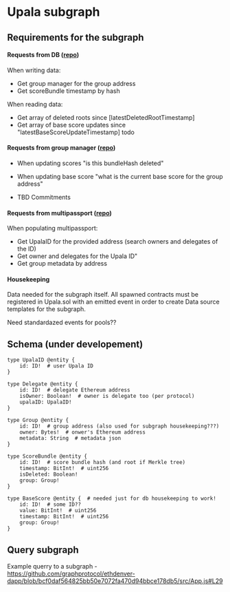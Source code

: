 # Upala subgraph

## Requirements for the subgraph

#### Requests from DB ([repo](https://github.com/upala-digital-identity/db))

When writing data:
- Get group manager for the group address
- Get scoreBundle timestamp by hash

When reading data:
- Get array of deleted roots since [latestDeletedRootTimestamp]
- Get array of base score updates since "latestBaseScoreUpdateTimestamp] todo

#### Requests from group manager ([repo](https://github.com/upala-digital-identity/group-manager))
- When updating scores "is this bundleHash deleted"
- When updating base score "what is the current base score for the group address"

- TBD Commitments

#### Requests from multipassport ([repo](https://github.com/upala-digital-identity/multipassport))
When populating multipassport:
- Get UpalaID for the provided address (search owners and delegates of the ID)
- Get owner and delegates for the Upala ID"
- Get group metadata by address

#### Housekeeping
Data needed for the subgraph itself.
All spawned contracts must be registered in Upala.sol with an emitted event in order to create Data source templates for the subgraph.

Need standardazed events for pools??

## Schema (under developement)

    type UpalaID @entity {
        id: ID!  # user Upala ID
    }

    type Delegate @entity {
        id: ID!  # delegate Ethereum address
        isOwner: Boolean!  # owner is delegate too (per protocol)
        upalaID: UpalaID!
    }

    type Group @entity {
        id: ID!  # group address (also used for subgraph housekeeping???)
        owner: Bytes!  # onwer's Ethereum address
        metadata: String  # metadata json
    }

    type ScoreBundle @entity {
        id: ID!  # score bundle hash (and root if Merkle tree)
        timestamp: BitInt!  # uint256
        isDeleted: Boolean!
        group: Group!
    }

    type BaseScore @entity {  # needed just for db housekeeping to work!
        id: ID!  # some ID?? 
        value: BitInt!  # uint256
        timestamp: BitInt!  # uint256
        group: Group!
    }

## Query subgraph

Example querry to a subgraph - https://github.com/graphprotocol/ethdenver-dapp/blob/bcf0daf564825bb50e7072fa470d94bbce178db5/src/App.js#L29